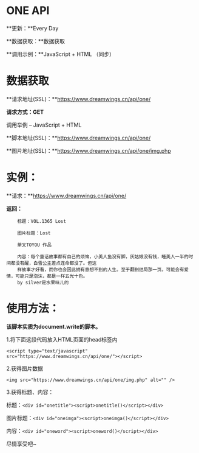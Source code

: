 #  ONE API #

**更新：**Every Day

**数据获取：**数据获取

**调用示例：**JavaScript + HTML （同步）


# 数据获取 #

**请求地址(SSL)：**https://www.dreamwings.cn/api/one/

**请求方式：GET**

调用举例 – JavaScript + HTML


**脚本地址(SSL)：**https://www.dreamwings.cn/api/one/


**图片地址(SSL)：**https://www.dreamwings.cn/api/one/img.php

# 实例： #

**请求：**https://www.dreamwings.cn/api/one/

**返回：**

        标题：VOL.1365 Lost

        图片标题：Lost

        荼又TOYOU 作品

        内容：每个童话故事都有自己的烦恼，小美人鱼没有脚，灰姑娘没有钱，睡美人一半的时间都没有醒，白雪公主差点连命都没了。但这
        样故事才好看，而你也会因此拥有意想不到的人生。至于翻到结局那一页。可能会有爱情，可能只是泡沫，都是一样五光十色。 
        by silver是水果味儿的

# 使用方法： #

**该脚本实质为document.write的脚本。**

1.将下面这段代码放入HTML页面的head标签内

    <script type="text/javascript" src="https://www.dreamwings.cn/api/one/"></script>

2.获得图片数据

    <img src="https://www.dreamwings.cn/api/one/img.php" alt="" />

3.获得标题、内容：

标题：`<div id="onetitle"><script>onetitle()</script></div>`

图片标题：`<div id="oneimga"><script>oneimga()</script></div>`

内容：`<div id="oneword"><script>oneword()</script></div>`

尽情享受吧~ 
